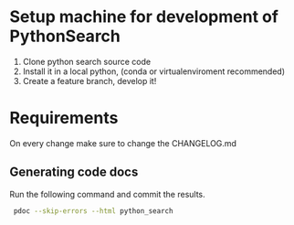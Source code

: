 # Setup machine for development of PythonSearch


1. Clone python search source code
2. Install it in a local python, (conda or virtualenviroment recommended)
3. Create a feature branch, develop it!

# Requirements

On every change make sure to change the CHANGELOG.md

## Generating code docs

Run the following command and commit the results.

```sh
 pdoc --skip-errors --html python_search
```

